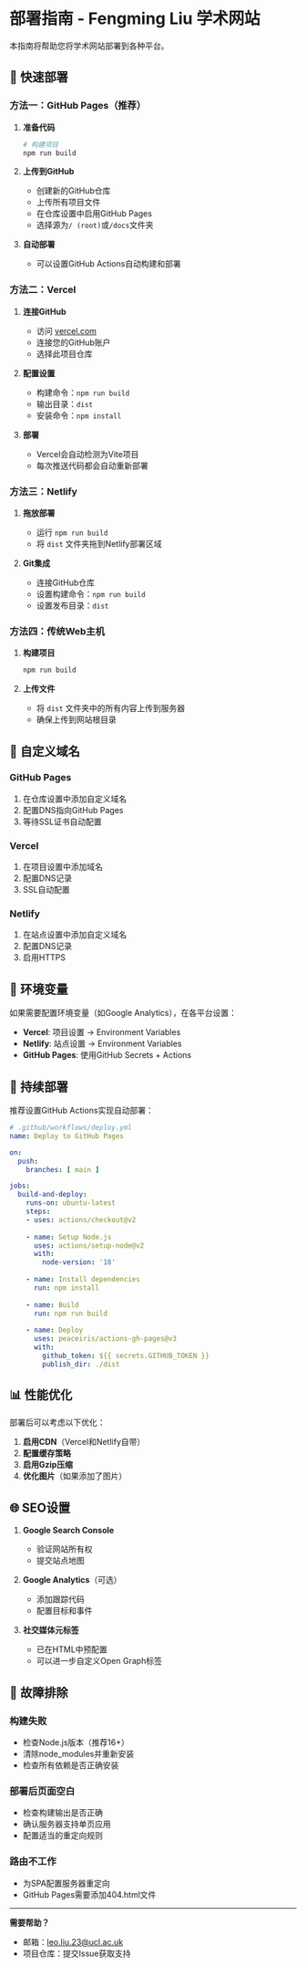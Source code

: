 # 部署指南 - Fengming Liu 学术网站

本指南将帮助您将学术网站部署到各种平台。

## 🚀 快速部署

### 方法一：GitHub Pages（推荐）

1. **准备代码**
   ```bash
   # 构建项目
   npm run build
   ```

2. **上传到GitHub**
   - 创建新的GitHub仓库
   - 上传所有项目文件
   - 在仓库设置中启用GitHub Pages
   - 选择源为`/ (root)`或`/docs`文件夹

3. **自动部署**
   - 可以设置GitHub Actions自动构建和部署

### 方法二：Vercel

1. **连接GitHub**
   - 访问 [vercel.com](https://vercel.com)
   - 连接您的GitHub账户
   - 选择此项目仓库

2. **配置设置**
   - 构建命令：`npm run build`
   - 输出目录：`dist`
   - 安装命令：`npm install`

3. **部署**
   - Vercel会自动检测为Vite项目
   - 每次推送代码都会自动重新部署

### 方法三：Netlify

1. **拖放部署**
   - 运行 `npm run build`
   - 将 `dist` 文件夹拖到Netlify部署区域

2. **Git集成**
   - 连接GitHub仓库
   - 设置构建命令：`npm run build`
   - 设置发布目录：`dist`

### 方法四：传统Web主机

1. **构建项目**
   ```bash
   npm run build
   ```

2. **上传文件**
   - 将 `dist` 文件夹中的所有内容上传到服务器
   - 确保上传到网站根目录

## 🔧 自定义域名

### GitHub Pages
1. 在仓库设置中添加自定义域名
2. 配置DNS指向GitHub Pages
3. 等待SSL证书自动配置

### Vercel
1. 在项目设置中添加域名
2. 配置DNS记录
3. SSL自动配置

### Netlify
1. 在站点设置中添加自定义域名
2. 配置DNS记录
3. 启用HTTPS

## 📝 环境变量

如果需要配置环境变量（如Google Analytics），在各平台设置：

- **Vercel**: 项目设置 → Environment Variables
- **Netlify**: 站点设置 → Environment Variables
- **GitHub Pages**: 使用GitHub Secrets + Actions

## 🔄 持续部署

推荐设置GitHub Actions实现自动部署：

```yaml
# .github/workflows/deploy.yml
name: Deploy to GitHub Pages

on:
  push:
    branches: [ main ]

jobs:
  build-and-deploy:
    runs-on: ubuntu-latest
    steps:
    - uses: actions/checkout@v2
    
    - name: Setup Node.js
      uses: actions/setup-node@v2
      with:
        node-version: '18'
        
    - name: Install dependencies
      run: npm install
      
    - name: Build
      run: npm run build
      
    - name: Deploy
      uses: peaceiris/actions-gh-pages@v3
      with:
        github_token: ${{ secrets.GITHUB_TOKEN }}
        publish_dir: ./dist
```

## 📊 性能优化

部署后可以考虑以下优化：

1. **启用CDN**（Vercel和Netlify自带）
2. **配置缓存策略**
3. **启用Gzip压缩**
4. **优化图片**（如果添加了图片）

## 🌐 SEO设置

1. **Google Search Console**
   - 验证网站所有权
   - 提交站点地图

2. **Google Analytics**（可选）
   - 添加跟踪代码
   - 配置目标和事件

3. **社交媒体元标签**
   - 已在HTML中预配置
   - 可以进一步自定义Open Graph标签

## 🔧 故障排除

### 构建失败
- 检查Node.js版本（推荐16+）
- 清除node_modules并重新安装
- 检查所有依赖是否正确安装

### 部署后页面空白
- 检查构建输出是否正确
- 确认服务器支持单页应用
- 配置适当的重定向规则

### 路由不工作
- 为SPA配置服务器重定向
- GitHub Pages需要添加404.html文件

---

**需要帮助？** 
- 邮箱：leo.liu.23@ucl.ac.uk
- 项目仓库：提交Issue获取支持
